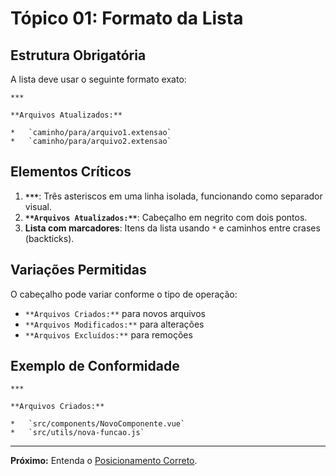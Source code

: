 # Tópico 01: Formato da Lista

## Estrutura Obrigatória

A lista deve usar o seguinte formato exato:

    ***

    **Arquivos Atualizados:**

    *   `caminho/para/arquivo1.extensao`
    *   `caminho/para/arquivo2.extensao`

## Elementos Críticos

1.  **`***`**: Três asteriscos em uma linha isolada, funcionando como separador visual.
2.  **`**Arquivos Atualizados:**`**: Cabeçalho em negrito com dois pontos.
3.  **Lista com marcadores**: Itens da lista usando `*` e caminhos entre crases (backticks).

## Variações Permitidas

O cabeçalho pode variar conforme o tipo de operação:
*   `**Arquivos Criados:**` para novos arquivos
*   `**Arquivos Modificados:**` para alterações
*   `**Arquivos Excluídos:**` para remoções

## Exemplo de Conformidade

    ***

    **Arquivos Criados:**
    
    *   `src/components/NovoComponente.vue`
    *   `src/utils/nova-funcao.js`

---

**Próximo:** Entenda o [Posicionamento Correto](topico_02.posicionamento.md).
